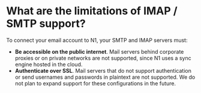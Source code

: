 # What are the limitations of IMAP / SMTP support?

To connect your email account to N1, your SMTP and IMAP servers must:

*   **Be accessible on the public internet**. Mail servers behind corporate proxies or on private networks are not supported, since N1 uses a sync engine hosted in the cloud.
*   **Authenticate over SSL**. Mail servers that do not support authentication or send usernames and passwords in plaintext are not supported. We do not plan to expand support for these configurations in the future. 












